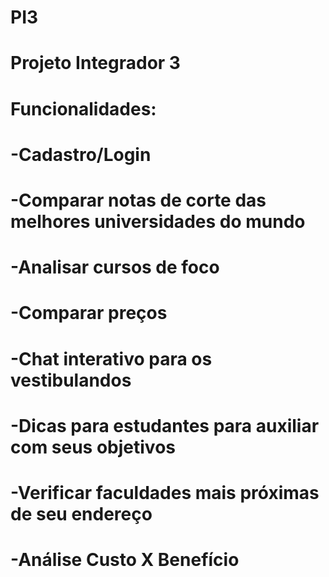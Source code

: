 # PI3
# Projeto Integrador 3
# Funcionalidades:
# -Cadastro/Login
# -Comparar notas de corte das melhores universidades do mundo
# -Analisar cursos de foco 
# -Comparar preços 
# -Chat interativo para os vestibulandos
# -Dicas para estudantes para auxiliar com seus objetivos
# -Verificar faculdades mais próximas de seu endereço
# -Análise Custo X Benefício 
